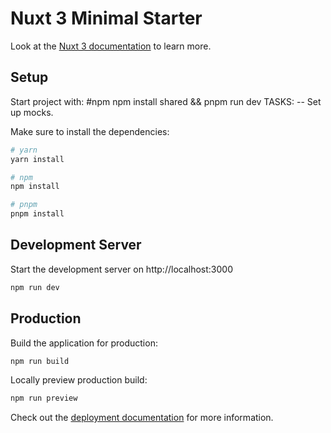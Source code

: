 # Nuxt 3 Minimal Starter

Look at the [Nuxt 3 documentation](https://nuxt.com/docs/getting-started/introduction) to learn more.

## Setup

Start project with:
#npm
npm install shared && pnpm run dev
TASKS:
-- Set up mocks.

Make sure to install the dependencies:

```bash
# yarn
yarn install

# npm
npm install

# pnpm
pnpm install
```

## Development Server

Start the development server on http://localhost:3000

```bash
npm run dev
```

## Production

Build the application for production:

```bash
npm run build
```

Locally preview production build:

```bash
npm run preview
```

Check out the [deployment documentation](https://nuxt.com/docs/getting-started/deployment) for more information.
